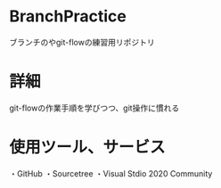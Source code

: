 # BranchPractice
ブランチのやgit-flowの練習用リポジトリ

# 詳細
git-flowの作業手順を学びつつ、git操作に慣れる

# 使用ツール、サービス
・GitHub
・Sourcetree
・Visual Stdio 2020 Community
